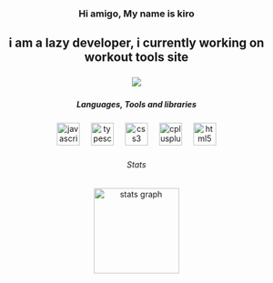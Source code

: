 
###

<h3 align="center">Hi amigo, My name is kiro</h3>

###

<h2 align="center">i am a lazy developer, i currently working on workout tools site</h2>

###

<div align="center">
  <img src="https://visitor-badge.laobi.icu/badge?page_id=kir0pills.kir0pills&left_text=Profile%20views"  />
</div>

###

<h5 align="center">Languages, Tools and libraries</h5>

###

<div align="center">
  <img src="https://cdn.jsdelivr.net/gh/devicons/devicon/icons/javascript/javascript-original.svg" height="40" alt="javascript logo"  />
  <img width="12" />
  <img src="https://cdn.jsdelivr.net/gh/devicons/devicon/icons/typescript/typescript-original.svg" height="40" alt="typescript logo"  />
  <img width="12" />
  <img src="https://cdn.jsdelivr.net/gh/devicons/devicon/icons/css3/css3-original.svg" height="40" alt="css3 logo"  />
  <img width="12" />
  <img src="https://cdn.jsdelivr.net/gh/devicons/devicon/icons/cplusplus/cplusplus-original.svg" height="40" alt="cplusplus logo"  />
  <img width="12" />
  <img src="https://cdn.jsdelivr.net/gh/devicons/devicon/icons/html5/html5-original.svg" height="40" alt="html5 logo"  />
</div>

###

<h6 align="center">Stats</h6>

###

<div align="center">
  <img src="https://github-readme-stats.vercel.app/api?username=kir0pills&hide_title=false&hide_rank=false&show_icons=true&include_all_commits=true&count_private=true&disable_animations=false&theme=dark&locale=en&hide_border=false&order=1" height="150" alt="stats graph"  />
</div>

###
